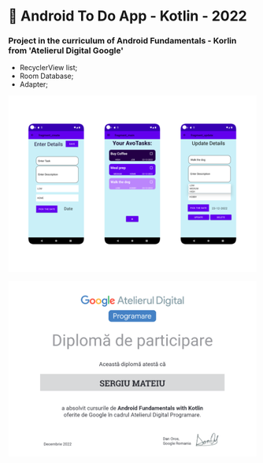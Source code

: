 # 🥑 Android To Do App - Kotlin - 2022 

### Project in the curriculum of Android Fundamentals - Korlin from 'Atelierul Digital Google'

- RecyclerView list;
- Room Database;
- Adapter;

![preview](app/src/main/java/com/example/todoapp/img/avoca-do-preview.png)

![diploma](diploma.png)
